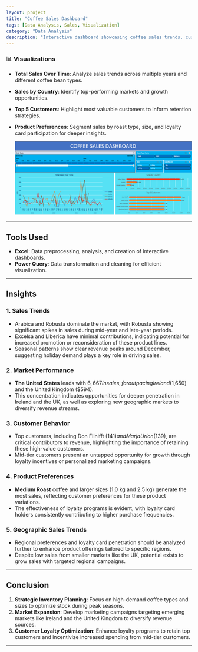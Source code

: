 ```yaml
---
layout: project
title: "Coffee Sales Dashboard"
tags: [Data Analysis, Sales, Visualization]
category: "Data Analysis"
description: "Interactive dashboard showcasing coffee sales trends, customer behavior, and market insights to drive strategic decision-making."
---
```


### 📊 Visualizations
- **Total Sales Over Time**: Analyze sales trends across multiple years and different coffee bean types.
- **Sales by Country**: Identify top-performing markets and growth opportunities.
- **Top 5 Customers**: Highlight most valuable customers to inform retention strategies.
- **Product Preferences**: Segment sales by roast type, size, and loyalty card participation for deeper insights.

   ![Dashboard](https://github.com/hanif-dev/hanif-dev.github.io/raw/main/images/coffee.PNG)

---

## Tools Used    
- **Excel**: Data preprocessing, analysis, and creation of interactive dashboards.
- **Power Query**: Data transformation and cleaning for efficient visualization.

---

## Insights

### 1. **Sales Trends**
   - Arabica and Robusta dominate the market, with Robusta showing significant spikes in sales during mid-year and late-year periods.
   - Excelsa and Liberica have minimal contributions, indicating potential for increased promotion or reconsideration of these product lines.
   - Seasonal patterns show clear revenue peaks around December, suggesting holiday demand plays a key role in driving sales.

### 2. **Market Performance**
   - **The United States** leads with $6,667 in sales, far outpacing Ireland ($1,650) and the United Kingdom ($594).
   - This concentration indicates opportunities for deeper penetration in Ireland and the UK, as well as exploring new geographic markets to diversify revenue streams.

### 3. **Customer Behavior**
   - Top customers, including Don Flinifft ($141) and Marja Urion ($139), are critical contributors to revenue, highlighting the importance of retaining these high-value customers.
   - Mid-tier customers present an untapped opportunity for growth through loyalty incentives or personalized marketing campaigns.

### 4. **Product Preferences**
   - **Medium Roast** coffee and larger sizes (1.0 kg and 2.5 kg) generate the most sales, reflecting customer preferences for these product variations.
   - The effectiveness of loyalty programs is evident, with loyalty card holders consistently contributing to higher purchase frequencies.

### 5. **Geographic Sales Trends**
   - Regional preferences and loyalty card penetration should be analyzed further to enhance product offerings tailored to specific regions.
   - Despite low sales from smaller markets like the UK, potential exists to grow sales with targeted regional campaigns.

---

## Conclusion
1. **Strategic Inventory Planning**: Focus on high-demand coffee types and sizes to optimize stock during peak seasons.
2. **Market Expansion**: Develop marketing campaigns targeting emerging markets like Ireland and the United Kingdom to diversify revenue sources.
3. **Customer Loyalty Optimization**: Enhance loyalty programs to retain top customers and incentivize increased spending from mid-tier customers.

---
